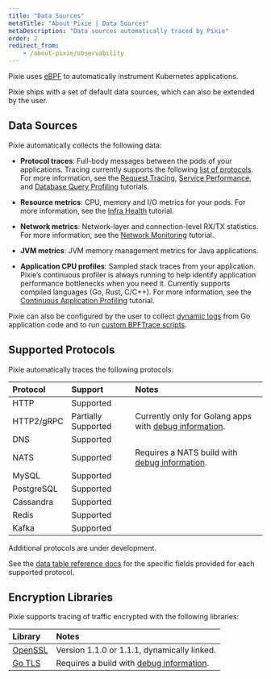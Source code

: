 ```yaml
---
title: "Data Sources"
metaTitle: "About Pixie | Data Sources"
metaDescription: "Data sources automatically traced by Pixie"
order: 2
redirect_from:
    - /about-pixie/observability
---
```


Pixie uses [eBPF](/about-pixie/pixie-ebpf) to automatically instrument Kubernetes applications.

Pixie ships with a set of default data sources, which can also be extended by the user.

## Data Sources

Pixie automatically collects the following data:

* **Protocol traces**: Full-body messages between the pods of your applications. Tracing currently supports the following [list of protocols](/about-pixie/data-sources#supported-protocols). For more information, see the [Request Tracing](/tutorials/pixie-101/request-tracing), [Service Performance](/tutorials/pixie-101/service-performance), and [Database Query Profiling](/tutorials/pixie-101/database-query-profiling) tutorials.

* **Resource metrics**: CPU, memory and I/O metrics for your pods. For more information, see the [Infra Health](/tutorials/pixie-101/infra-health) tutorial.

* **Network metrics**: Network-layer and connection-level RX/TX statistics. For more information, see the [Network Monitoring](/tutorials/pixie-101/network-monitoring) tutorial.

* **JVM metrics**: JVM memory management metrics for Java applications.

* **Application CPU profiles**: Sampled stack traces from your application. Pixie’s continuous profiler is always running to help identify application performance bottlenecks when you need it. Currently supports compiled languages (Go, Rust, C/C++). For more information, see the [Continuous Application Profiling](/tutorials/pixie-101/profiler/) tutorial.

Pixie can also be configured by the user to collect [dynamic logs](/tutorials/custom-data/dynamic-go-logging/) from Go application code and to run [custom BPFTrace scripts](/tutorials/custom-data/distributed-bpftrace-deployment).

## Supported Protocols

Pixie automatically traces the following protocols:

| Protocol      | Support             | Notes                          |
| :------------ | :------------------ | :----------------------------- |
| HTTP          | Supported           |                                |
| HTTP2/gRPC    | Partially Supported | Currently only for Golang apps with [debug information](/reference/admin/debug-info). |
| DNS           | Supported           |                                |
| NATS          | Supported           | Requires a NATS build with [debug information](/reference/admin/debug-info). |
| MySQL         | Supported           |                                |
| PostgreSQL    | Supported           |                                |
| Cassandra     | Supported           |                                |
| Redis         | Supported           |                                |
| Kafka         | Supported           |                                |

Additional protocols are under development.

<Alert variant="outlined" severity="info">
  See the <a href="/reference/datatables">data table reference docs</a> for the specific fields provided for each supported protocol.
</Alert>

## Encryption Libraries

Pixie supports tracing of traffic encrypted with the following libraries:

| Library                                      | Notes                                       |
| :------------------------------------------- | :------------------------------------------ |
| [OpenSSL](https://www.openssl.org/)          | Version 1.1.0 or 1.1.1, dynamically linked. |
| [Go TLS](https://golang.org/pkg/crypto/tls/) | Requires a build with [debug information](/reference/admin/debug-info).                |
